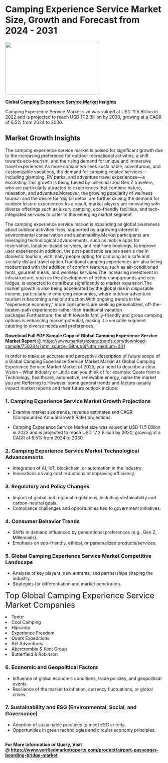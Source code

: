 <H1>Camping Experience Service Market Size, Growth and Forecast from 2024 - 2031</H1><img class="aligncenter size-medium wp-image-584254" src="https://thirdeyenews.in/wp-content/uploads/2024/09/Global-Market-Research-300x168.jpeg" alt="" width="300" height="168" /><p><strong>Global&nbsp;<a href="https://www.marketsizeandtrends.com/download-sample/750284/?utm_source=Github8j?utm_medium=201">Camping Experience Service Market</a> Insights</strong></p><p>Camping Experience Service Market size was valued at USD 11.5 Billion in 2022 and is projected to reach USD 17.2 Billion by 2030, growing at a CAGR of 6.5% from 2024 to 2030.</p><p><h2>Market Growth Insights</h2> <p>The camping experience service market is poised for significant growth due to the increasing preference for outdoor recreational activities, a shift towards eco-tourism, and the rising demand for unique and immersive travel experiences.As more consumers seek sustainable, adventurous, and customizable vacations, the demand for camping-related services—including glamping, RV parks, and adventure travel experiences—is escalating.This growth is being fueled by millennial and Gen Z travelers, who are particularly attracted to experiences that combine nature, relaxation, and adventure.Moreover, the growing popularity of wellness tourism and the desire for 'digital detox' are further driving the demand for outdoor leisure experiences.As a result, market players are innovating with diverse offerings such as luxury camping, eco-friendly facilities, and tech-integrated services to cater to this emerging market segment.</p> <p>The camping experience service market is expanding as global awareness about outdoor activities rises, supported by a growing interest in environmental conservation and sustainability.Market participants are leveraging technological advancements, such as mobile apps for reservation, location-based services, and real-time bookings, to improve user experience.In addition, the post-pandemic era has seen a rise in domestic tourism, with many people opting for camping as a safe and socially distant travel option.Traditional camping experiences are also being modernized with the addition of comfort features, such as air-conditioned tents, gourmet meals, and wellness services.The increasing investment in infrastructure, such as the development of better campgrounds and eco-lodges, is expected to contribute significantly to market expansion.The market growth is also being accelerated by the global rise in disposable income, particularly in emerging economies, where outdoor adventure tourism is becoming a major attraction.With ongoing trends in the "experience economy," more consumers are seeking personalized, off-the-beaten-path experiences rather than traditional vacation packages.Furthermore, the shift towards family-friendly and group camping options is enhancing market potential, making it a versatile segment catering to diverse needs and preferences.<p><span class=""><strong>Download Full PDF Sample Copy of Global Camping Experience Service Market Report</strong> @ <a href="https://www.marketsizeandtrends.com/download-sample/750284/?utm_source=Github8j?utm_medium=201" target="_blank">https://www.marketsizeandtrends.com/download-sample/750284/?utm_source=Github8j?utm_medium=201</a></span></p><p>In order to make an accurate and perceptive description of future scope of a Global&nbsp;Camping Experience Service Market Market as Global&nbsp;Camping Experience Service Market Market of 2025, you need to describe a clear Vision &ndash; What Industry or Linda can you think of for example: Quote from a Technology, healthcare, automotive, renewable energy, name the market you are Reffering to.However, some general trends and factors usually impact market reports and their future outlook include:</p><h3>1.&nbsp;<strong>Camping Experience Service Market Growth Projections</strong></h3><ul><li>Examine market size trends, revenue estimates and CAGR (Compounded Annual Growth Rate) projections.</li><li><p>Camping Experience Service Market size was valued at USD 11.5 Billion in 2022 and is projected to reach USD 17.2 Billion by 2030, growing at a CAGR of 6.5% from 2024 to 2030.</p></li></ul><h3>2.&nbsp;<strong>Camping Experience Service Market Technological Advancements</strong></h3><ul><li>Integration of AI, IoT, blockchain, or automation in the industry.</li><li>Innovations driving cost reductions or improving efficiency.</li></ul><h3>3.&nbsp;<strong>Regulatory and Policy Changes</strong></h3><ul><li>Impact of global and regional regulations, including sustainability and carbon-neutral goals.</li><li>Compliance challenges and opportunities tied to government initiatives.</li></ul><h3>4.&nbsp;<strong>Consumer Behavior Trends</strong></h3><ul><li>Shifts in demand influenced by generational preferences (e.g., Gen Z, Millennials).</li><li>Emphasis on eco-friendly, ethical, or personalized products/services.</li></ul><h3>5.&nbsp;<strong>Global Camping Experience Service Market Competitive Landscape</strong></h3><ul><li>Analysis of key players, new entrants, and partnerships shaping the industry.</li><li>Strategies for differentiation and market penetration.</li></ul><p data-pm-slice="1 1 []"><span style="color: inherit; font-family: inherit; font-size: 25px;">Top Global Camping Experience Service Market Companies</span></p><div class="" data-test-id=""><p><li>Tentrr</li><li> Cool Camping</li><li> Hipcamp</li><li> Experience Freedom</li><li> Quark Expeditions</li><li> REI Adventures</li><li> Abercrombie & Kent Group</li><li> Butterfield & Robinson</li></p></div><h3>6.&nbsp;<strong>Economic and Geopolitical Factors</strong></h3><ul><li>Influence of global economic conditions, trade policies, and geopolitical events.</li><li>Resilience of the market to inflation, currency fluctuations, or global crises.</li></ul><h3>7.&nbsp;<strong>Sustainability and ESG (Environmental, Social, and Governance)</strong></h3><ul><li>Adoption of sustainable practices to meet ESG criteria.</li><li>Opportunities in green technologies and circular economy principles.</li></ul><h2><strong style="font-size: 14px;">For More Information or Query, Visit @&nbsp;</strong><a style="background-color: #ffffff; font-size: 14px;" href="https://www.marketsizeandtrends.com/report/camping-experience-service-market/" target="_blank">https://www.verifiedmarketreports.com/product/airport-passenger-boarding-bridge-market</a></h2>
